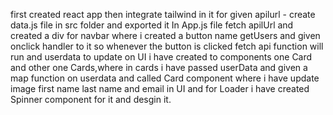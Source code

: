 first created react app
then integrate tailwind in it 
for given apilurl - create data.js file in src folder and exported it
In App.js file fetch apilUrl and created a div for navbar where i created a button name getUsers and 
given onclick handler to it so whenever the button is clicked fetch api function will run 
and userdata to update on UI i have created to components one Card and other one Cards,where in cards i have passed userData and given a map function on userdata and called Card component where i have update image first name last name and email in UI
and for Loader i have created Spinner component for it and desgin it.

